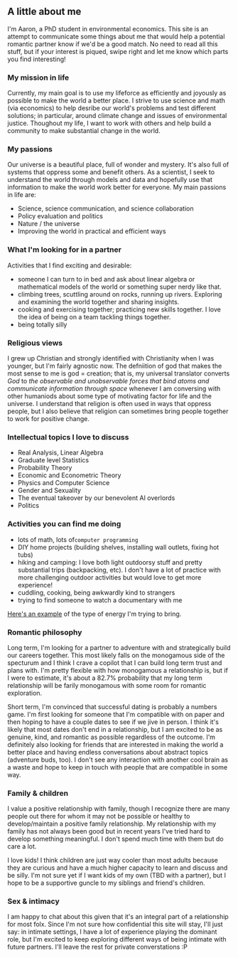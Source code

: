 
## A little about me
I'm Aaron, a PhD student in environmental economics. This site is an attempt to communicate some things about me that would help a potential romantic partner know if we'd be a good match. No need to read all this stuff, but if your interest is piqued, swipe right and let me know which parts you find interesting!

### My mission in life
Currently, my main goal is to use my lifeforce as efficiently and joyously as possible to make the world a better place. I strive to use science and math (via economics) to help desribe our world's problems and test different solutions; in particular, around climate change and issues of environmental justice. Thoughout my life, I want to work with others and help build a community to make substantial change in the world.

### My passions
Our universe is a beautiful place, full of wonder and mystery. It's also full of systems that oppress some and benefit others. As a scientist, I seek to understand the world through models and data and hopefully use that information to make the world work better for everyone. My main passions in life are:
- Science, science communication, and science collaboration
- Policy evaluation and politics
- Nature / the universe
- Improving the world in practical and efficient ways

### What I'm looking for in a partner
Activities that I find exciting and desirable:
- someone I can turn to in bed and ask about linear algebra or mathematical models of the world or something super nerdy like that.
- climbing trees, scuttling around on rocks, running up rivers. Exploring and examining the world together and sharing insights.
- cooking and exercising together; practicing new skills together. I love the idea of being on a team tackling things together.
- being totally silly

### Religious views
I grew up Christian and strongly identified with Christianity when I was younger, but I'm fairly agnostic now. The defniition of god that makes the most sense to me is god = creation; that is, my universal translator converts *God* to *the observable and unobservable forces that bind atoms and communicate information through space* whenever I am conversing with other humaniods about some type of motivating factor for life and the universe. I understand that religion is often used in ways that oppress people, but I also believe that religion can sometimes bring people together to work for positive change.
    
### Intellectual topics I love to discuss
- Real Analysis, Linear Algebra
- Graduate level Statistics
- Probability Theory
- Economic and Econometric Theory
- Physics and Computer Science
- Gender and Sexuality
- The eventual takeover by our benevolent AI overlords
- Politics

### Activities you can find me doing
- lots of math, lots of`computer programming`
- DIY home projects (building shelves, installing wall outlets, fixing hot tubs)
- hiking and camping: I love both light outdoorsy stuff and pretty substantial trips (backpacking, etc). I don't have a lot of practice with more challenging outdoor activities but would love to get more experience!
- cuddling, cooking, being awkwardly kind to strangers
- trying to find someone to watch a documentary with me

[Here's an example](https://www.instagram.com/p/CPUmjyalDvz798xJzWkhjurhuaqWjRCRDg32n80/?utm_medium=copy_link)
of the type of energy I'm trying to bring.

### Romantic philosophy
Long term, I'm looking for a partner to adventure with and strategically build our careers together. This most likely falls on the monogamous side of the specturum and I think I crave a copilot that I can build long term trust and plans with. I'm pretty flexible with how monogamous a relationship is, but if I were to estimate, it's about a 82.7% probability that my long term relationship will be farily monogamous with some room for romantic exploration.

Short term, I'm convinced that successful dating is probably a numbers game. I'm first looking for someone that I'm compatible with on paper and then hoping to have a couple dates to see if we jive in person. I think it's likely that most dates don't end in a relationship, but I am excited to be as genuine, kind, and romantic as possible regardless of the outcome. I'm definitely also looking for friends that are interested in making the world a better place and having endless conversations about abstract topics (adventure buds, too). I don't see any interaction with another cool brain as a waste and hope to keep in touch with people that are compatible in some way.

### Family & children
I value a positive relationship with family, though I recognize there are many people out there for whom it may not be possible or healthy to develop/maintain a positive family relationship. My relationship with my family has not always been good but in recent years I've tried hard to develop something meaningful. I don't spend much time with them but do care a lot.

I love kids! I think children are just way cooler than most adults because they are curious and have a much higher capacity to learn and discuss and be silly. I'm not sure yet if I want kids of my own (TBD with a partner), but I hope to be a supportive guncle to my siblings and friend's children.

### Sex & intimacy 
I am happy to chat about this given that it's an integral part of a relationship for most folx. Since I'm not sure how confidential this site will stay, I'll just say: in intimate settings, I have a lot of experience playing the dominant role, but I'm excited to keep exploring different ways of being intimate with future partners. I'll leave the rest for private converstations :P
